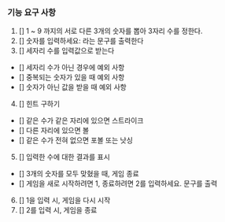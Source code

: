 ### 기능 요구 사항
1. [] 1 ~ 9 까지의 서로 다른 3개의 숫자를 뽑아 3자리 수를 정한다.
2. [] 숫자를 입력하세요: 라는 문구를 출력한다
3. [] 세자리 수를 입력값으로 받는다
  - [] 세자리 수가 아닌 경우에 예외 사항
  - [] 중복되는 숫자가 있을 때 예외 사항
  - [] 숫자가 아닌 값을 받을 때 예외 사항
4. [] 힌트 구하기
  - [] 같은 수가 같은 자리에 있으면 스트라이크
  - [] 다른 자리에 있으면 볼
  - [] 같은 수가 전혀 없으면 포볼 또는 낫싱 
5. [] 입력한 수에 대한 결과를 표시
  - [] 3개의 숫자를 모두 맞혔을 때, 게임 종료
  - [] 게임을 새로 시작하려면 1, 종료하려면 2를 입력하세요. 문구를 출력

6. [] 1을 입력 시, 게임을 다시 시작
7. [] 2를 입력 시, 게임을 종료